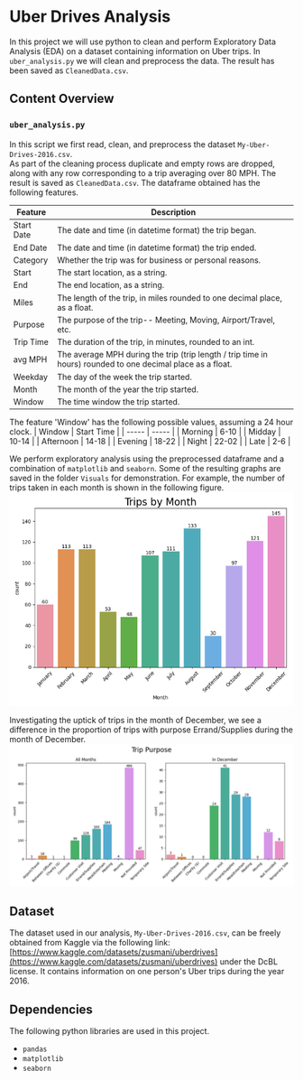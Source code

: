 # Uber Drives Analysis
In this project we will use python to clean and perform Exploratory Data Analysis (EDA) on a dataset containing information on Uber trips.  In `uber_analysis.py` we will clean and preprocess the data.  The result has been saved as `CleanedData.csv`.

## Content Overview
### `uber_analysis.py`
In this script we first read, clean, and preprocess the dataset `My-Uber-Drives-2016.csv`.  
As part of the cleaning process duplicate and empty rows are dropped, along with any row corresponding to a trip averaging over 80 MPH.
The result is saved as `CleanedData.csv`.
The dataframe obtained has the following features.

| Feature | Description |
| ----- | ----- |
| Start Date | The date and time (in datetime format) the trip began. |
| End Date | The date and time (in datetime format) the trip ended. |
| Category | Whether the trip was for business or personal reasons. |
| Start | The start location, as a string. |
| End | The end location, as a string. |
| Miles | The length of the trip, in miles rounded to one decimal place, as a float. |
| Purpose | The purpose of the trip-- Meeting, Moving, Airport/Travel, etc. |
| Trip Time | The duration of the trip, in minutes, rounded to an int. |
| avg MPH | The average MPH during the trip (trip length / trip time in hours) rounded to one decimal place as a float. |
| Weekday | The day of the week the trip started. |
| Month | The month of the year the trip started. |
| Window | The time window the trip started. |

The feature 'Window' has the following possible values, assuming a 24 hour clock.
| Window | Start Time |
| ----- | ----- |
| Morning | 6-10 |
| Midday | 10-14 |
| Afternoon | 14-18 |
| Evening | 18-22 |
| Night | 22-02 |
| Late | 2-6 |

We perform exploratory analysis using the preprocessed dataframe and a combination of `matplotlib` and `seaborn`. 
Some of the resulting graphs are saved in the folder `Visuals` for demonstration.  For example, the number of trips taken in each month is shown in the following figure.
![The number of trips per month.](Visuals\Trips-by-Month.png)

Investigating the uptick of trips in the month of December, we see a difference in the proportion of trips with purpose Errand/Supplies during the month of December.
![Example showing trip purpose.](Visuals\Trip-Purpose.png)


## Dataset
The dataset used in our analysis, `My-Uber-Drives-2016.csv`, can be freely obtained from Kaggle via the following link:
[https://www.kaggle.com/datasets/zusmani/uberdrives](https://www.kaggle.com/datasets/zusmani/uberdrives) under the DcBL license.
It contains information on one person's Uber trips during the year 2016.

## Dependencies
The following python libraries are used in this project.
* `pandas`
* `matplotlib`
* `seaborn`
